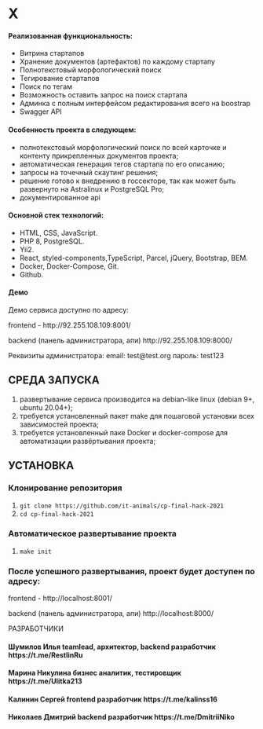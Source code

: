 # X

<h4>Реализованная функциональность:</h4>
<ul>
	<li>Витрина стартапов</li>
	<li>Хранение документов (артефактов) по каждому стартапу</li>
	<li>Полнотекстовый морфологический поиск</li>
	<li>Тегирование стартапов</li>
	<li>Поиск по тегам</li>
	<li>Возможность оставить запрос на поиск стартапа</li>
	<li>Админка с полным интерфейсом редактирования всего на boostrap</li>
    <li>Swagger API</li>
</ul>

<h4>Особенность проекта в следующем:</h4>
<ul>
	<li>полнотекстовый морфологический поиск по всей карточке и контенту прикрепленных документов проекта;</li>
	<li>автоматическая генерация тегов стартапа по его описанию;</li>
	<li>запросы на точечный скаутинг решения;</li>
	<li>решение готово к внедрению в госсекторе, так как может быть развернуто на Astralinux и PostgreSQL Pro;</li>
    <li>документированное api</li>
</ul>


<h4>Основной стек технологий:</h4>
<ul>
	<li>HTML, CSS, JavaScript.</li>
	<li>PHP 8, PostgreSQL.</li>
	<li>Yii2.</li>
  <li>React, styled-components,TypeScript, Parcel, jQuery, Bootstrap, BEM.</li>
	<li>Docker, Docker-Compose, Git.</li>
	<li>Github.</li>
 </ul>


<h4>Демо</h4>
<p>Демо сервиса доступно по адресу: 
<p>frontend - http://92.255.108.109:8001/ </p>
<p>backend (панель администратора, апи) http://92.255.108.109:8000/ </p>
</p>
<p>Реквизиты администратора: email: test@test.org пароль: test123</p>

СРЕДА ЗАПУСКА
------------
1) развертывание сервиса производится на debian-like linux (debian 9+, ubuntu 20.04+);
2) требуется установленный пакет make для пошаговой установки всех зависимостей проекта;
3) требуется установленный паке Docker и docker-compose для автоматизации развёртывания проекта;

УСТАНОВКА
------------
### Клонирование репозитория
1) `git clone https://github.com/it-animals/cp-final-hack-2021`
2) `cd cp-final-hack-2021`
### Автоматическое развертывание проекта
1) `make init`

### После успешного развертывания, проект будет доступен по адресу: 
<p>frontend - http://localhost:8001/ </p>
<p>backend (панель администратора, апи) http://localhost:8000/ </p>

РАЗРАБОТЧИКИ

<h4>Шумилов Илья teamlead, архитектор, backend разработчик https://t.me/RestlinRu </h4>
<h4>Марина Никулина бизнес аналитик, тестировщик https://t.me/Ulitka213 </h4>
<h4>Калинин Сергей frontend разработчик https://t.me/kalinss16 </h4>
<h4>Николаев Дмитрий backend разработчик https://t.me/DmitriiNiko </h4>
